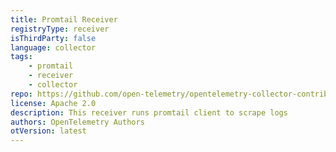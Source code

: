 ```yaml
---
title: Promtail Receiver
registryType: receiver
isThirdParty: false
language: collector
tags:
    - promtail
    - receiver
    - collector
repo: https://github.com/open-telemetry/opentelemetry-collector-contrib/tree/main/receiver/promtailreceiver
license: Apache 2.0
description: This receiver runs promtail client to scrape logs
authors: OpenTelemetry Authors
otVersion: latest
---
```

